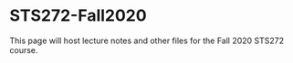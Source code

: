 # STS272-Fall2020
This page will host lecture notes and other files for the Fall 2020 STS272 course.
